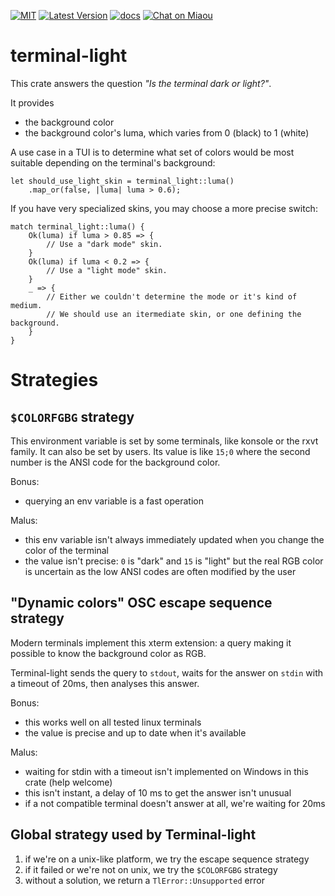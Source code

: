 [![MIT][s2]][l2] [![Latest Version][s1]][l1] [![docs][s3]][l3] [![Chat on Miaou][s4]][l4]

[s1]: https://img.shields.io/crates/v/terminal-light.svg
[l1]: https://crates.io/crates/terminal-light

[s2]: https://img.shields.io/badge/license-MIT-blue.svg
[l2]: LICENSE

[s3]: https://docs.rs/terminal-light/badge.svg
[l3]: https://docs.rs/terminal-light/

[s4]: https://miaou.dystroy.org/static/shields/room.svg
[l4]: https://miaou.dystroy.org/3

# terminal-light

This crate answers the question *"Is the terminal dark or light?"*.

It provides

* the background color
* the background color's luma, which varies from 0 (black) to 1 (white)

A use case in a TUI is to determine what set of colors would be most suitable depending on the terminal's background:

```
let should_use_light_skin = terminal_light::luma()
    .map_or(false, |luma| luma > 0.6);
```

If you have very specialized skins, you may choose a more precise switch:

```
match terminal_light::luma() {
    Ok(luma) if luma > 0.85 => {
        // Use a "dark mode" skin.
    }
    Ok(luma) if luma < 0.2 => {
        // Use a "light mode" skin.
    }
    _ => {
        // Either we couldn't determine the mode or it's kind of medium.
        // We should use an itermediate skin, or one defining the background.
    }
}
```

# Strategies

## `$COLORFGBG` strategy

This environment variable is set by some terminals, like konsole or the rxvt family.
It can also be set by users.
Its value is like `15;0` where the second number is the ANSI code for the background color.

Bonus:

* querying an env variable is a fast operation

Malus:

* this env variable isn't always immediately updated when you change the color of the terminal
* the value isn't precise: `0` is "dark" and `15` is "light" but the real RGB color is uncertain as the low ANSI codes are often modified by the user

## "Dynamic colors" OSC escape sequence strategy

Modern terminals implement this xterm extension: a query making it possible to know the background color as RGB.

Terminal-light sends the query to `stdout`, waits for the answer on `stdin` with a timeout of 20ms, then analyses this answer.

Bonus:

* this works well on all tested linux terminals
* the value is precise and up to date when it's available

Malus:

* waiting for stdin with a timeout isn't implemented on Windows in this crate (help welcome)
* this isn't instant, a delay of 10 ms to get the answer isn't unusual
* if a not compatible terminal doesn't answer at all, we're waiting for 20ms

## Global strategy used by Terminal-light

1. if we're on a unix-like platform, we try the escape sequence strategy
2. if it failed or we're not on unix, we try the `$COLORFGBG` strategy
3. without a solution, we return a `TlError::Unsupported` error
